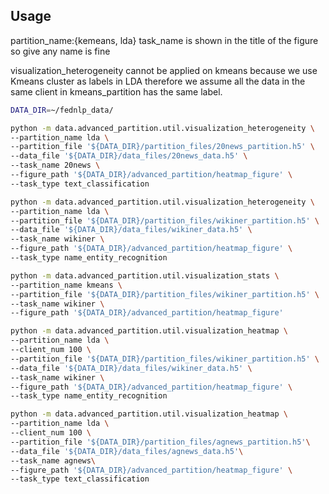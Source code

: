 ## Usage


partition_name:{kemeans, lda}
task_name is shown in the title of the figure so give any name is fine

visualization_heterogeneity cannot be applied on kmeans because we use Kmeans cluster as labels in LDA
therefore we assume all the data in the same client in kmeans_partition has the same label.




``` bash
DATA_DIR=~/fednlp_data/

python -m data.advanced_partition.util.visualization_heterogeneity \
--partition_name lda \
--partition_file '${DATA_DIR}/partition_files/20news_partition.h5' \
--data_file '${DATA_DIR}/data_files/20news_data.h5' \
--task_name 20news \
--figure_path '${DATA_DIR}/advanced_partition/heatmap_figure' \
--task_type text_classification 

python -m data.advanced_partition.util.visualization_heterogeneity \
--partition_name lda \
--partition_file '${DATA_DIR}/partition_files/wikiner_partition.h5' \
--data_file '${DATA_DIR}/data_files/wikiner_data.h5' \
--task_name wikiner \
--figure_path '${DATA_DIR}/advanced_partition/heatmap_figure' \
--task_type name_entity_recognition

python -m data.advanced_partition.util.visualization_stats \
--partition_name kmeans \
--partition_file '${DATA_DIR}/partition_files/wikiner_partition.h5' \
--task_name wikiner \
--figure_path '${DATA_DIR}/advanced_partition/heatmap_figure'

python -m data.advanced_partition.util.visualization_heatmap \
--partition_name lda \
--client_num 100 \ 
--partition_file '${DATA_DIR}/partition_files/wikiner_partition.h5' \
--data_file '${DATA_DIR}/data_files/wikiner_data.h5' \
--task_name wikiner \
--figure_path '${DATA_DIR}/advanced_partition/heatmap_figure' \
--task_type name_entity_recognition

python -m data.advanced_partition.util.visualization_heatmap \
--partition_name lda \
--client_num 100 \
--partition_file '${DATA_DIR}/partition_files/agnews_partition.h5'\
--data_file '${DATA_DIR}/data_files/agnews_data.h5'\
--task_name agnews\
--figure_path '${DATA_DIR}/advanced_partition/heatmap_figure' \
--task_type text_classification 
```